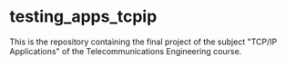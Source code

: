 # testing_apps_tcpip
This is the repository containing the final project of the subject "TCP/IP Applications" of the Telecommunications Engineering course.
